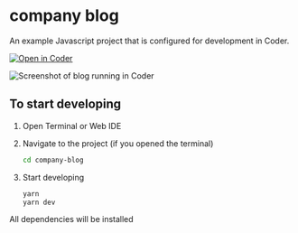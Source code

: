 # company blog

An example Javascript project that is configured for development in Coder.

[![Open in Coder](https://svgur.com/i/rZo.svg)](https://dev.coder.com/templates/kubernetes-open-in-coder/workspace?param.Image=mcr.microsoft.com/vscode/devcontainers/javascript-node:16-bullseye&param.Git%20repository=https://github.com/bcdr-demos/v2-blog)

![Screenshot of blog running in Coder](static/screenshot.png)


## To start developing

1. Open Terminal or Web IDE

1. Navigate to the project (if you opened the terminal)

    ```sh
    cd company-blog
    ```

1. Start developing

    ```sh
    yarn
    yarn dev
    ```

 All dependencies will be installed
